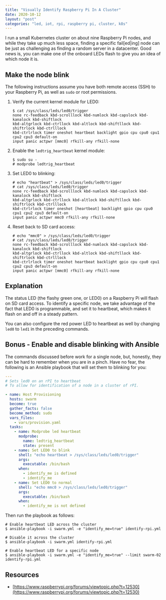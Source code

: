 ```yaml
---
title: "Visually Identify Raspberry Pi In A Cluster"
date: 2020-10-12
layout: "post"
categories: "led, iot, rpi, raspberry pi, cluster, k8s"
---
```


I run a small Kubernetes cluster on about nine Raspberry Pi nodes, and while they take up much less space, finding a specific fail[ed|ing] node can be just as challenging as finding a random server in a datacenter. Good news is, you can make one of the onboard LEDs flash to give you an idea of which node it is.

## Make the node blink

The following instructions assume you have both remote access (SSH) to your Raspberry Pi, as well as `sudo` or root permissions.

1. Verify the current kernel module for LED0:
    ```shell
    $ cat /sys/class/leds/led0/trigger
    none rc-feedback kbd-scrolllock kbd-numlock kbd-capslock kbd-kanalock kbd-shiftlock
    kbd-altgrlock kbd-ctrllock kbd-altlock kbd-shiftllock kbd-shiftrlock kbd-ctrlllock
    kbd-ctrlrlock timer oneshot heartbeat backlight gpio cpu cpu0 cpu1 cpu2 cpu3 default-on
    input panic actpwr [mmc0] rfkill-any rfkill-none
    ```

2. Enable the `ledtrig_heartbeat` kernel module:
   ```shell
   $ sudo su -
   # modprobe ledtrig_heartbeat
   ```

3. Set LED0 to blinking:
   ```shell
   # echo "heartbeat" > /sys/class/leds/led0/trigger
   # cat /sys/class/leds/led0/trigger
   none rc-feedback kbd-scrolllock kbd-numlock kbd-capslock kbd-kanalock kbd-shiftlock
   kbd-altgrlock kbd-ctrllock kbd-altlock kbd-shiftllock kbd-shiftrlock kbd-ctrlllock
   kbd-ctrlrlock timer oneshot [heartbeat] backlight gpio cpu cpu0 cpu1 cpu2 cpu3 default-on
   input panic actpwr mmc0 rfkill-any rfkill-none
   ```

4. Reset back to SD card access:
   ```shell
   # echo "mmc0" > /sys/class/leds/led0/trigger
   # cat /sys/class/leds/led0/trigger
   none rc-feedback kbd-scrolllock kbd-numlock kbd-capslock kbd-kanalock kbd-shiftlock
   kbd-altgrlock kbd-ctrllock kbd-altlock kbd-shiftllock kbd-shiftrlock kbd-ctrlllock
   kbd-ctrlrlock timer oneshot heartbeat backlight gpio cpu cpu0 cpu1 cpu2 cpu3 default-on
   input panic actpwr [mmc0] rfkill-any rfkill-none
   ```

## Explanation

The status LED (the flashy green one, or LED0) on a Raspberry Pi will flash on SD card access. To identify a specific node, we take advantage of the fact that LED0 is programmable, and set it to heartbeat, which makes it flash on and off in a steady pattern.

You can also configure the red power LED to heartbeat as well by changing `led0` to `led1` in the preceding commands.

## Bonus - Enable and disable blinking with Ansible

The commands discussed before work for a single node, but, honestly, they can be hard to remember when you are in a pinch. Have no fear, the following is an Ansible playbook that will set them to blinking for you:

```yaml identify-rpi.yml
---
# Sets led0 on an rPI to heartbeat
# To allow for identification of a node in a cluster of rPI.

- name: Host Provisioning
  hosts: swarm
  become: true
  gather_facts: false
  become_method: sudo
  vars_files:
    - vars/provision.yaml
  tasks:
    - name: Modprobe led heartbeat
      modprobe:
        name: ledtrig_heartbeat
        state: present
    - name: Set LED0 to blink
      shell: "echo heartbeat > /sys/class/leds/led0/trigger"
      args:
        executable: /bin/bash
      when:
        - identify_me is defined
        - identify_me
    - name: Set LED0 to normal
      shell: "echo mmc0 > /sys/class/leds/led0/trigger"
      args:
        executable: /bin/bash
      when:
        - identify_me is not defined
```

Then run the playbook as follows:

```shell
# Enable heartbeat LED across the cluster
$ ansible-playbook -i swarm.yml -e "identify_me=true" identify-rpi.yml

# Disable it across the cluster
$ ansible-playbook -i swarm.yml identify-rpi.yml

# Enable heartbeat LED for a specific node
$ ansible-playbook -i swarm.yml -e "identify_me=true" --limit swarm-02 identify-rpi.yml
```

## Resources

* [https://www.raspberrypi.org/forums/viewtopic.php?t=12530](https://www.raspberrypi.org/forums/viewtopic.php?t=12530)